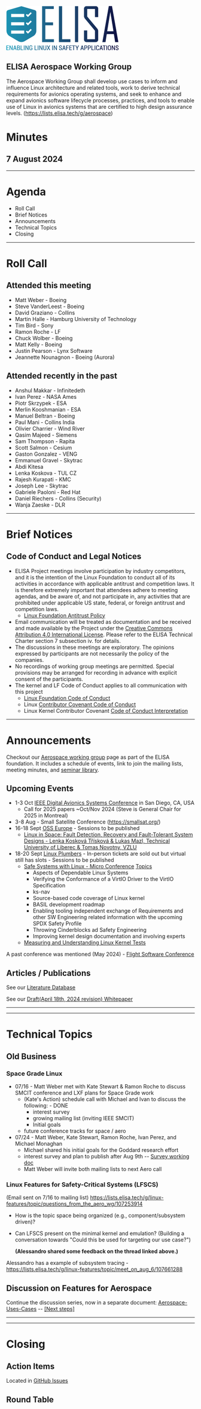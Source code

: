 
![logo](logo_elisa_small.png )

## ELISA Aerospace Working Group

The Aerospace Working Group shall develop use cases to inform and influence Linux architecture and related tools, work to derive technical requirements for avionics operating systems, and seek to enhance and expand avionics software lifecycle processes, practices, and tools to enable use of Linux in avionics systems that are certified to high design assurance levels.  (https://lists.elisa.tech/g/aerospace)

# Minutes

## 7 August 2024

---

# Agenda

- Roll Call
- Brief Notices
- Announcements
- Technical Topics
- Closing

---

# Roll Call

## Attended this meeting

- Matt Weber - Boeing
- Steve VanderLeest - Boeing
- David Graziano - Collins
- Martin Halle - Hamburg University of Technology
- Tim Bird - Sony
- Ramon Roche - LF
- Chuck Wolber - Boeing
- Matt Kelly - Boeing
- Justin Pearson - Lynx Software
- Jeannette Nounagnon - Boeing (Aurora)

## Attended recently in the past

- Anshul Makkar - Infinitedeth
- Ivan Perez - NASA Ames
- Piotr Skrzypek - ESA
- Merlin Kooshmanian - ESA
- Manuel Beltran - Boeing
- Paul Mani - Collins India
- Olivier Charrier - Wind River
- Qasim Majeed - Siemens
- Sam Thompson - Rapita
- Scott Salmon - Cesium
- Gaston Gonzalez - VENG
- Emmanuel Gravel - Skytrac
- Abdi Kitesa
- Lenka Koskova - TUL CZ
- Rajesh Kurapati - KMC
- Joseph Lee - Skytrac
- Gabriele Paoloni - Red Hat
- Daniel Riechers - Collins (Security)
- Wanja Zaeske - DLR

---

# Brief Notices

## Code of Conduct and Legal Notices

- ELISA Project meetings involve participation by industry competitors, and it is the intention of the Linux Foundation to conduct all of its activities in accordance with applicable antitrust and competition laws. It is therefore extremely important that attendees adhere to meeting agendas, and be aware of, and not participate in, any activities that are prohibited under applicable US state, federal, or foreign antitrust and competition laws.
  - [Linux Foundation Antitrust Policy](http://www.linuxfoundation.org/antitrust-policy)
- Email communication will be treated as documentation and be received and made available by the Project under the [Creative Commons Attribution 4.0 International License](http://creativecommons.org/licenses/by/4.0). Please refer to the ELISA Technical Charter section 7 subsection iv. for details.
- The discussions in these meetings are exploratory. The opinions expressed by participants are not necessarily the policy of the companies.
- No recordings of working group meetings are permitted. Special provisions may be arranged for recording in advance with explicit consent of the participants.
- The kernel and LF Code of Conduct applies to all communication with this project
  - [Linux Foundation Code of Conduct](https://www.linuxfoundation.org/code-of-conduct/)
  - Linux [Contributor Covenant Code of Conduct](https://git.kernel.org/pub/scm/linux/kernel/git/torvalds/linux.git/tree/Documentation/process/code-of-conduct.rst)
  - Linux Kernel Contributor Covenant [Code of Conduct Interpretation](https://git.kernel.org/pub/scm/linux/kernel/git/torvalds/linux.git/tree/Documentation/process/code-of-conduct-interpretation.rst)


---

# Announcements

Checkout our [Aerospace working group](https://lists.elisa.tech/g/aerospace) page as part of the ELISA foundation.  It includes a schedule of events, link to join the mailing lists, meeting minutes, and [seminar library](https://elisa.tech/seminar-series/).  

## Upcoming Events

- 1-3 Oct [IEEE Digital Avionics Systems Conference](http://dasconline.org/) in San Diego, CA, USA
  - Call for 2025 papers ~Oct/Nov 2024 (Steve is General Chair for 2025 in Montreal)
- 3-8 Aug - Small Satellite Conference (https://smallsat.org/)
- 16-18 Sept [OSS Europe](https://events.linuxfoundation.org/open-source-summit-europe/) - Sessions to be published
  - [Linux in Space: Fault Detection, Recovery and Fault-Tolerant System Designs - Lenka Kosková Třísková & Lukas Mazl, Technical University of Liberec & Tomas Novotny, VZLU](https://sched.co/1ej1t)
- 18-20 Sept [Linux Plumbers](https://lpc.events/) - In-person tickets are sold out but virtual still has slots - Sessions to be published
  - [Safe Systems with Linux - Micro Conference](https://lpc.events/event/18/contributions/1663/) [Topics](https://lpc.events/event/18/sessions/187/#20240920)
    - Aspects of Dependable Linux Systems
    - Verifying the Conformance of a VirtIO Driver to the VirtIO Specification
    - ks-nav
    - Source-based code coverage of Linux kernel
    - BASIL development roadmap
    - Enabling tooling independent exchange of Requirements and other SW Engineering related information with the upcoming SPDX Safety Profile
    - Throwing Cinderblocks ad Safety Engineering
    - Improving kernel design documentation and involving experts
  - [Measuring and Understanding Linux Kernel Tests](https://lpc.events/event/18/contributions/1793/)

A past conference was mentioned (May 2024) - [Flight Software Conference](https://flightsoftware.org/workshop/FSW2024)

## Articles / Publications

See our [Literature Database](../literature-database/literature.bib)

See our [Draft(April 18th, 2024 revision) Whitepaper](../docs/20240418_ELISA_AeroWG_Whitepaper.pdf)

---
---
# Technical Topics

## Old Business

### Space Grade Linux
- 07/16 - Matt Weber met with Kate Stewart & Ramon Roche to discuss SMCIT conference and LXF plans for Space Grade work
  - (Kate's Action) schedule call with Michael and Ivan to discuss the following:  - DONE
    - interest survey
    - growing mailing list (inviting IEEE SMCIT)
    - Initial goals
  - future conference tracks for space / aero
- 07/24 - Matt Weber, Kate Stewart, Ramon Roche, Ivan Perez, and Michael Monaghan
  - Michael shared his initial goals for the Goddard research effort
  - interest survey and plan to publish after Aug 9th -- [Survey working doc](https://annuel2.framapad.org/p/xu58a5s8qj-elisa-aerowg-a8x2?lang=en)
  - Matt Weber will invite both mailing lists to next Aero call

### Linux Features for Safety-Critical Systems (LFSCS)

(Email sent on 7/16 to mailing list) https://lists.elisa.tech/g/linux-features/topic/questions_from_the_aero_wg/107253914

- How is the topic space being organized (e.g., component/subsystem driven)?
- Can LFSCS present on the minimal kernel and emulation?  (Building a conversation towards "Could this be used for targeting our use case?")

  **(Alessandro shared some feedback on the thread linked above.)**

Alessandro has a example of subsystem tracing - https://lists.elisa.tech/g/linux-features/topic/meet_on_aug_6/107661288

## Discussion on Features for Aerospace

Continue the discussion series, now in a separate document:
[Aerospace-Uses-Cases](../Aerospace-Uses-Cases.md) -- [[Next steps]](https://github.com/elisa-tech/wg-aerospace/blob/main/Aerospace-Uses-Cases.md#foreseeable-next-steps-tbc-at-on-of-the-next-meetings)


---
---

# Closing

## Action Items

Located in [GitHub Issues](https://github.com/elisa-tech/wg-aerospace/issues)

## Round Table

